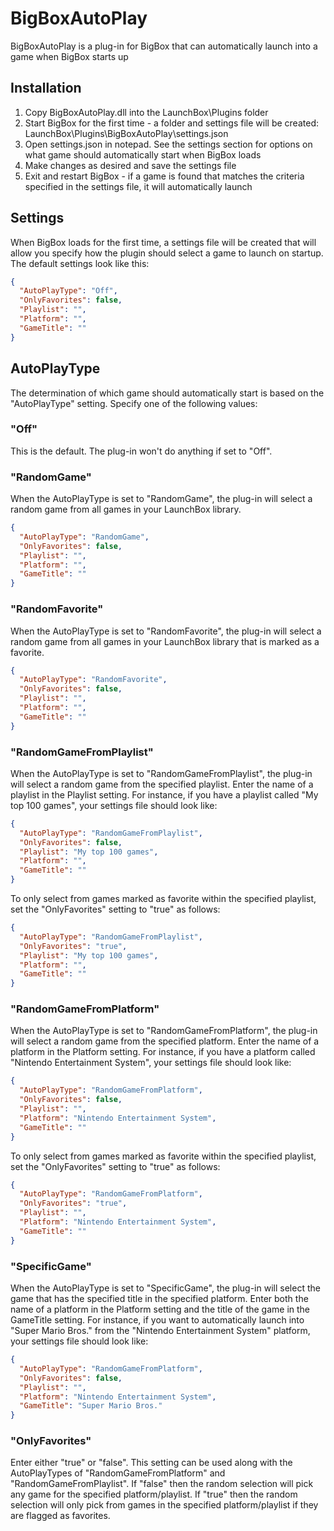 # BigBoxAutoPlay
BigBoxAutoPlay is a plug-in for BigBox that can automatically launch into a game when BigBox starts up  

## Installation
1.  Copy BigBoxAutoPlay.dll into the LaunchBox\Plugins folder
2.  Start BigBox for the first time - a folder and settings file will be created: LaunchBox\Plugins\BigBoxAutoPlay\settings.json
3.  Open settings.json in notepad.  See the settings section for options on what game should automatically start when BigBox loads
4.  Make changes as desired and save the settings file
5.  Exit and restart BigBox - if a game is found that matches the criteria specified in the settings file, it will automatically launch

## Settings
When BigBox loads for the first time, a settings file will be created that will allow you specify how the plugin should select a game to launch on startup.  The default settings look like this: 

```json
{
  "AutoPlayType": "Off",
  "OnlyFavorites": false,
  "Playlist": "",
  "Platform": "",
  "GameTitle": ""
}
```

## AutoPlayType
The determination of which game should automatically start is based on the "AutoPlayType" setting.  Specify one of the following values: 

### "Off"
This is the default.  The plug-in won't do anything if set to "Off".

### "RandomGame"
When the AutoPlayType is set to "RandomGame", the plug-in will select a random game from all games in your LaunchBox library. 
```json
{
  "AutoPlayType": "RandomGame",
  "OnlyFavorites": false,
  "Playlist": "",
  "Platform": "",
  "GameTitle": ""
}
```

### "RandomFavorite"
When the AutoPlayType is set to "RandomFavorite", the plug-in will select a random game from all games in your LaunchBox library that is marked as a favorite.
```json
{
  "AutoPlayType": "RandomFavorite",
  "OnlyFavorites": false,
  "Playlist": "",
  "Platform": "",
  "GameTitle": ""
}
```

### "RandomGameFromPlaylist"
When the AutoPlayType is set to "RandomGameFromPlaylist", the plug-in will select a random game from the specified playlist.  Enter the name of a playlist in the Playlist setting.  For instance, if you have a playlist called "My top 100 games", your settings file should look like: 
```json
{
  "AutoPlayType": "RandomGameFromPlaylist",
  "OnlyFavorites": false,
  "Playlist": "My top 100 games",
  "Platform": "",
  "GameTitle": ""
}
```

To only select from games marked as favorite within the specified playlist, set the "OnlyFavorites" setting to "true" as follows: 

```json
{
  "AutoPlayType": "RandomGameFromPlaylist",
  "OnlyFavorites": "true",
  "Playlist": "My top 100 games",
  "Platform": "",
  "GameTitle": ""
}
```

### "RandomGameFromPlatform"
When the AutoPlayType is set to "RandomGameFromPlatform", the plug-in will select a random game from the specified platform.  Enter the name of a platform in the Platform setting.  For instance, if you have a platform called "Nintendo Entertainment System", your settings file should look like: 
```json
{
  "AutoPlayType": "RandomGameFromPlatform",
  "OnlyFavorites": false,
  "Playlist": "",
  "Platform": "Nintendo Entertainment System",
  "GameTitle": ""
}
```

To only select from games marked as favorite within the specified playlist, set the "OnlyFavorites" setting to "true" as follows: 

```json
{
  "AutoPlayType": "RandomGameFromPlatform",
  "OnlyFavorites": "true",
  "Playlist": "",
  "Platform": "Nintendo Entertainment System",
  "GameTitle": ""
}
```
  
### "SpecificGame"
When the AutoPlayType is set to "SpecificGame", the plug-in will select the game that has the specified title in the specified platform.  Enter both the name of a platform in the Platform setting and the title of the game in the GameTitle setting.  For instance, if you want to automatically launch into "Super Mario Bros." from the "Nintendo Entertainment System" platform, your settings file should look like: 
```json
{
  "AutoPlayType": "RandomGameFromPlatform",
  "OnlyFavorites": false,
  "Playlist": "",
  "Platform": "Nintendo Entertainment System",
  "GameTitle": "Super Mario Bros."
}
```
  
### "OnlyFavorites"
Enter either "true" or "false".  This setting can be used along with the AutoPlayTypes of "RandomGameFromPlatform" and "RandomGameFromPlaylist".  If "false" then the random selection will pick any game for the specified platform/playlist.  If "true" then the random selection will only pick from games in the specified platform/playlist if they are flagged as favorites.
